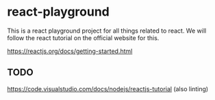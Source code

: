 # react-playground
This is a react playground project for all things related to react. We will follow the react tutorial on the official website for this.

https://reactjs.org/docs/getting-started.html


## TODO
https://code.visualstudio.com/docs/nodejs/reactjs-tutorial (also linting)